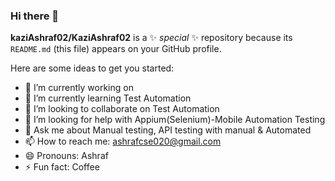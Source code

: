 ### Hi there 👋


**kaziAshraf02/KaziAshraf02** is a ✨ _special_ ✨ repository because its `README.md` (this file) appears on your GitHub profile.

Here are some ideas to get you started:

- 🔭 I’m currently working on 
- 🌱 I’m currently learning Test Automation
- 👯 I’m looking to collaborate on Test Automation
- 🤔 I’m looking for help with Appium(Selenium)-Mobile Automation Testing
- 💬 Ask me about Manual testing, API testing with manual & Automated
- 📫 How to reach me: ashrafcse020@gmail.com
- 😄 Pronouns: Ashraf
- ⚡ Fun fact: Coffee

